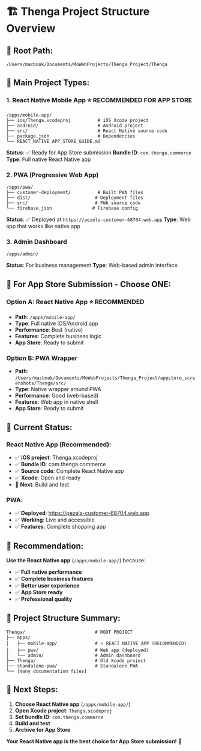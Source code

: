 # 🏗️ Thenga Project Structure Overview

## 📍 **Root Path:**
```
/Users/macbook/Documents/MoWebProjects/Thenga_Project/Thenga
```

## 🎯 **Main Project Types:**

### **1. React Native Mobile App** ⭐ **RECOMMENDED FOR APP STORE**
```
/apps/mobile-app/
├── ios/Thenga.xcodeproj          # iOS Xcode project
├── android/                      # Android project
├── src/                          # React Native source code
├── package.json                  # Dependencies
└── REACT_NATIVE_APP_STORE_GUIDE.md
```
**Status**: ✅ Ready for App Store submission
**Bundle ID**: `com.thenga.commerce`
**Type**: Full native React Native app

### **2. PWA (Progressive Web App)**
```
/apps/pwa/
├── customer-deployment/          # Built PWA files
├── dist/                        # Deployment files
├── src/                         # PWA source code
└── firebase.json               # Firebase config
```
**Status**: ✅ Deployed at `https://pezela-customer-68704.web.app`
**Type**: Web app that works like native app

### **3. Admin Dashboard**
```
/apps/admin/
```
**Status**: For business management
**Type**: Web-based admin interface

## 🚀 **For App Store Submission - Choose ONE:**

### **Option A: React Native App** ⭐ **RECOMMENDED**
- **Path**: `/apps/mobile-app/`
- **Type**: Full native iOS/Android app
- **Performance**: Best (native)
- **Features**: Complete business logic
- **App Store**: Ready to submit

### **Option B: PWA Wrapper**
- **Path**: `/Users/macbook/Documents/MoWebProjects/Thenga_Project/appstore_screenshots/Thenga/src/`
- **Type**: Native wrapper around PWA
- **Performance**: Good (web-based)
- **Features**: Web app in native shell
- **App Store**: Ready to submit

## 📱 **Current Status:**

### **React Native App** (Recommended):
- ✅ **iOS project**: Thenga.xcodeproj
- ✅ **Bundle ID**: com.thenga.commerce
- ✅ **Source code**: Complete React Native app
- ✅ **Xcode**: Open and ready
- 🔄 **Next**: Build and test

### **PWA**:
- ✅ **Deployed**: https://pezela-customer-68704.web.app
- ✅ **Working**: Live and accessible
- ✅ **Features**: Complete shopping app

## 🎯 **Recommendation:**

**Use the React Native app** (`/apps/mobile-app/`) because:
- ✅ **Full native performance**
- ✅ **Complete business features**
- ✅ **Better user experience**
- ✅ **App Store ready**
- ✅ **Professional quality**

## 📂 **Project Structure Summary:**

```
Thenga/                          # ROOT PROJECT
├── apps/
│   ├── mobile-app/              # ⭐ REACT NATIVE APP (RECOMMENDED)
│   ├── pwa/                     # Web app (deployed)
│   └── admin/                   # Admin dashboard
├── Thenga/                      # Old Xcode project
├── standalone-pwa/              # Standalone PWA
└── [many documentation files]
```

## 🚀 **Next Steps:**

1. **Choose React Native app** (`/apps/mobile-app/`)
2. **Open Xcode project**: `Thenga.xcodeproj`
3. **Set bundle ID**: `com.thenga.commerce`
4. **Build and test**
5. **Archive for App Store**

**Your React Native app is the best choice for App Store submission! 🎯**
